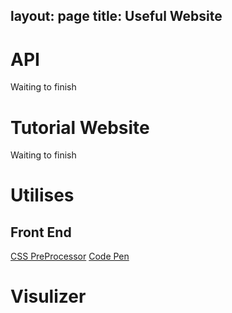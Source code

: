 layout: page
title: Useful Website
---

# API
Waiting to finish

# Tutorial Website

Waiting to finish

# Utilises

## Front End
[CSS PreProcessor](https://csspre.com/compile/)
[Code Pen](http://codepen.io)

# Visulizer
